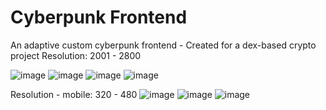 # Cyberpunk Frontend
An adaptive custom cyberpunk frontend - Created for a dex-based crypto project
Resolution: 2001 - 2800 

![image](https://user-images.githubusercontent.com/97268541/156478952-cce61438-0032-48a5-a131-46e77bf70b97.png)
![image](https://user-images.githubusercontent.com/97268541/156478986-457fb8d0-da4e-4602-87ea-89b7435eb843.png)
![image](https://user-images.githubusercontent.com/97268541/156479002-1cc90595-cc32-4056-9c16-a14457fdf28d.png)
![image](https://user-images.githubusercontent.com/97268541/156479008-528f4315-2a3d-4aeb-befc-e710ac280229.png)

Resolution - mobile: 320 - 480 
![image](https://user-images.githubusercontent.com/97268541/156479381-4ca55d50-46f0-4f36-886d-0c3cf9d3e46c.png)
![image](https://user-images.githubusercontent.com/97268541/156479389-193cb26b-7124-4b20-b2ea-989c474950ba.png)
![image](https://user-images.githubusercontent.com/97268541/156479398-4ea8c72e-d104-4698-a5ad-1cb24d996ee7.png)
